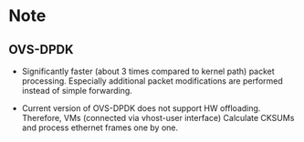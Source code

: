 # Note #

## OVS-DPDK ##

- Significantly faster (about 3 times compared to kernel path) packet processing.
    Especially additional packet modifications are performed instead of simple forwarding.

- Current version of OVS-DPDK does not support HW offloading. Therefore, VMs (connected via vhost-user interface)
    Calculate CKSUMs and process ethernet frames one by one.
